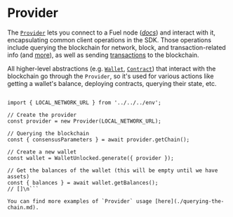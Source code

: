 # Provider

The [`Provider`](DOCS_API_URL/classes/_fuel_ts_account.Provider.html) lets you connect to a Fuel node ([_*docs*_](../getting-started/connecting-to-the-network.md)) and interact with it, encapsulating common client operations in the SDK. Those operations include querying the blockchain for network, block, and transaction-related info (and [more](DOCS_API_URL/classes/_fuel_ts_account.Provider.html)), as well as sending [transactions](../transactions/index.md) to the blockchain.

All higher-level abstractions (e.g. [`Wallet`](../wallets/index.md), [`Contract`](../contracts/index.md)) that interact with the blockchain go through the `Provider`, so it's used for various actions like getting a wallet's balance, deploying contracts, querying their state, etc.

```ts\nimport { Provider, WalletUnlocked } from 'fuels';

import { LOCAL_NETWORK_URL } from '../../../env';

// Create the provider
const provider = new Provider(LOCAL_NETWORK_URL);

// Querying the blockchain
const { consensusParameters } = await provider.getChain();

// Create a new wallet
const wallet = WalletUnlocked.generate({ provider });

// Get the balances of the wallet (this will be empty until we have assets)
const { balances } = await wallet.getBalances();
// []\n```

You can find more examples of `Provider` usage [here](./querying-the-chain.md).
